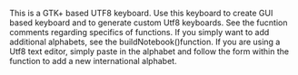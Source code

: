 This is a GTK+ based UTF8 keyboard. Use this keyboard to create GUI based keyboard and to generate custom Utf8 keyboards. See the fucntion comments regarding specifics of functions. If you simply want to add additional alphabets, see the buildNotebook()function. If you are using a Utf8 text editor, simply paste in the alphabet and follow the form within the function to add a new international alphabet.
